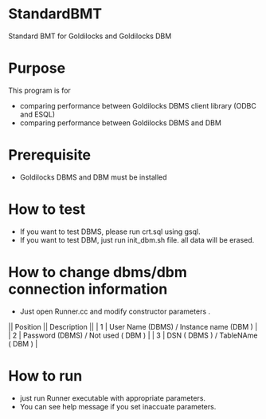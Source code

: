 # StandardBMT
Standard BMT for Goldilocks and Goldilocks DBM 

# Purpose 
This program is for 
* comparing performance between Goldilocks DBMS client library (ODBC and ESQL)
* comparing performance between Goldilocks DBMS and DBM 


# Prerequisite
* Goldilocks DBMS and DBM must be installed 

# How to test 
* If you want to test DBMS, please run crt.sql using gsql. 
* If you want to test DBM, just run init_dbm.sh file. all data will be erased.  

# How to change dbms/dbm connection information 
* Just open Runner.cc and modify  constructor parameters . 

|| Position || Description || 
| 1 | User Name (DBMS) / Instance name (DBM ) |
| 2 | Password (DBMS) / Not used ( DBM ) | 
| 3 | DSN ( DBMS ) / TableNAme ( DBM ) | 


# How to run 
* just run Runner executable with appropriate parameters. 
* You can see help message if you set inaccuate parameters. 




